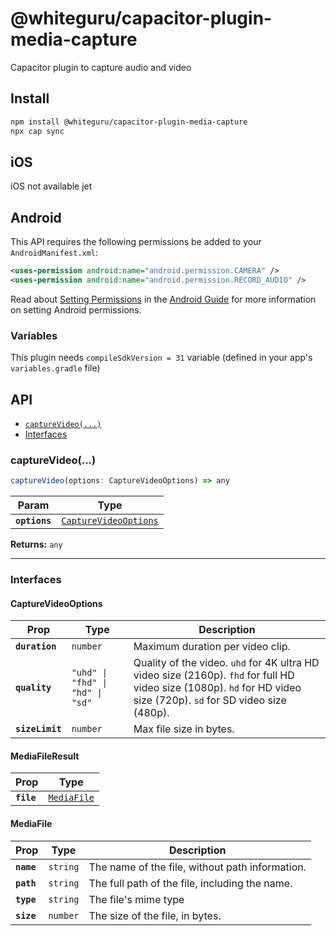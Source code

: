 # @whiteguru/capacitor-plugin-media-capture

Capacitor plugin to capture audio and video

## Install

```bash
npm install @whiteguru/capacitor-plugin-media-capture
npx cap sync
```

## iOS

iOS not available jet

## Android

This API requires the following permissions be added to your `AndroidManifest.xml`:

```xml
<uses-permission android:name="android.permission.CAMERA" />
<uses-permission android:name="android.permission.RECORD_AUDIO" />
```

Read about [Setting Permissions](https://capacitorjs.com/docs/android/configuration#setting-permissions) in the [Android Guide](https://capacitorjs.com/docs/android) for more information on setting Android permissions.

### Variables

This plugin needs `compileSdkVersion = 31` variable (defined in your app's `variables.gradle` file)

## API

<docgen-index>

- [`captureVideo(...)`](#capturevideo)
- [Interfaces](#interfaces)

</docgen-index>

<docgen-api>
<!--Update the source file JSDoc comments and rerun docgen to update the docs below-->

### captureVideo(...)

```typescript
captureVideo(options: CaptureVideoOptions) => any
```

| Param         | Type                                                                |
| ------------- | ------------------------------------------------------------------- |
| **`options`** | <code><a href="#capturevideooptions">CaptureVideoOptions</a></code> |

**Returns:** <code>any</code>

---

### Interfaces

#### CaptureVideoOptions

| Prop            | Type                                        | Description                                                                                                                                                         |
| --------------- | ------------------------------------------- | ------------------------------------------------------------------------------------------------------------------------------------------------------------------- |
| **`duration`**  | <code>number</code>                         | Maximum duration per video clip.                                                                                                                                    |
| **`quality`**   | <code>"uhd" \| "fhd" \| "hd" \| "sd"</code> | Quality of the video. `uhd` for 4K ultra HD video size (2160p). `fhd` for full HD video size (1080p). `hd` for HD video size (720p). `sd` for SD video size (480p). |
| **`sizeLimit`** | <code>number</code>                         | Max file size in bytes.                                                                                                                                             |

#### MediaFileResult

| Prop       | Type                                            |
| ---------- | ----------------------------------------------- |
| **`file`** | <code><a href="#mediafile">MediaFile</a></code> |

#### MediaFile

| Prop       | Type                | Description                                     |
| ---------- | ------------------- | ----------------------------------------------- |
| **`name`** | <code>string</code> | The name of the file, without path information. |
| **`path`** | <code>string</code> | The full path of the file, including the name.  |
| **`type`** | <code>string</code> | The file's mime type                            |
| **`size`** | <code>number</code> | The size of the file, in bytes.                 |

</docgen-api>
